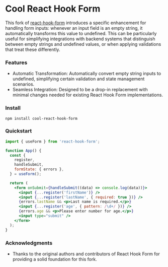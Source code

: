 # Cool React Hook Form

This fork of [react-hook-form](https://github.com/react-hook-form/react-hook-form) introduces a specific enhancement for handling form inputs: whenever an input field is an empty string, it automatically transforms this value to undefined. This can be particularly useful for simplifying integrations with backend systems that distinguish between empty strings and undefined values, or when applying validations that treat these differently.

### Features

- Automatic Transformation: Automatically convert empty string inputs to undefined, simplifying certain validation and state management scenarios.
- Seamless Integration: Designed to be a drop-in replacement with minimal changes needed for existing React Hook Form implementations.

### Install

    npm install cool-react-hook-form

### Quickstart

```jsx
import { useForm } from 'react-hook-form';

function App() {
  const {
    register,
    handleSubmit,
    formState: { errors },
  } = useForm();

  return (
    <form onSubmit={handleSubmit((data) => console.log(data))}>
      <input {...register('firstName')} />
      <input {...register('lastName', { required: true })} />
      {errors.lastName && <p>Last name is required.</p>}
      <input {...register('age', { pattern: /\d+/ })} />
      {errors.age && <p>Please enter number for age.</p>}
      <input type="submit" />
    </form>
  );
}
```

### Acknowledgments

- Thanks to the original authors and contributors of React Hook Form for providing a solid foundation for this fork.
